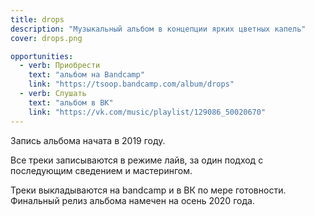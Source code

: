```yaml
---
title: drops
description: "Музыкальный альбом в концепции ярких цветных капель"
cover: drops.png

opportunities:
  - verb: Приобрести
    text: "альбом на Bandcamp"
    link: "https://tsoop.bandcamp.com/album/drops"
  - verb: Слушать
    text: "альбом в ВК"
    link: "https://vk.com/music/playlist/129086_50020670"
---
```


Запись альбома начата в 2019 году.

Все треки записываются в режиме лайв, за один подход с последующим сведением и мастерингом.

Треки выкладываются на bandcamp и в ВК по мере готовности. Финальный релиз альбома намечен на осень 2020 года.
